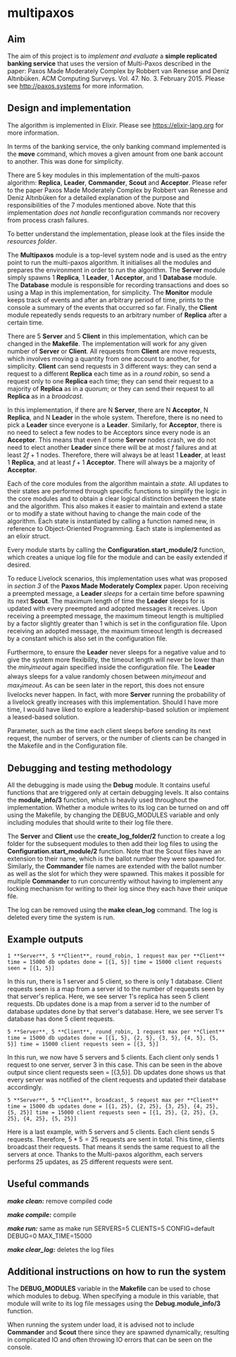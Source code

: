 # multipaxos

## Aim
The aim of this project is to *implement and evaluate* a **simple replicated banking service** that uses the version of Multi-Paxos described in the paper: Paxos Made Moderately Complex by Robbert van Renesse and Deniz Altınbüken. ACM Computing Surveys. Vol. 47. No. 3. February 2015. Please see http://paxos.systems for more information.


## Design and implementation

The algorithm is implemented in Elixir. Please see https://elixir-lang.org for more information.

In terms of the banking service, the only banking command implemented is the **move** command, which moves a given amount from one bank account to another. This was done for simplicity.

There are 5 key modules in this implementation of the multi-paxos algorithm: **Replica**, **Leader**, **Commander**, **Scout** and **Acceptor**. Please refer to the paper Paxos Made Moderately Complex by Robbert van Renesse and Deniz Altınbüken for a detailed explanation of the purpose and responsibilities of the 7 modules mentioned above. Note that this implementation *does not handle* reconfiguration commands nor recovery from process crash failures.

To better understand the implementation, please look at the files inside the *resources folder*.

The **Multipaxos** module is a top-level system node and is used as the entry point to run the multi-paxos algorithm. It initialises all the modules and prepares the environment in order to run the algorithm. The **Server** module simply spawns 1 **Replica**, 1 **Leader**, 1 **Acceptor**, and 1 **Database** module. The **Database** module is responsible for recording transactions and does so using a Map in this implementation, for simplicity. The **Monitor** module keeps track of events and after an arbitrary period of time, prints to the console a summary of the events that occurred so far. Finally, the **Client** module repeatedly sends requests to an arbitrary number of **Replica** after a certain time.

There are 5 **Server** and 5 **Client** in this implementation, which can be changed in the **Makefile**. The implementation will work for any given number of **Server** or **Client**. All requests from **Client** are move requests, which involves moving a quantity from one account to another, for simplicity. **Client** can send requests in 3 different ways: they can send a request to a different **Replica** each time as in a *round robin*, so send a request only to one **Replica** each time; they can send their request to a majority of **Replica** as in a *quorum*; or they can send their request to all **Replica** as in a *broadcast*.

In this implementation, if there are N **Server**, there are N **Acceptor**, N **Replica**, and N **Leader** in the whole system. Therefore, there is no need to pick a **Leader** since everyone is a **Leader**. Similarly, for **Acceptor**, there is no need to select a few nodes to be Acceptors since every node is an **Acceptor**. This means that even if some **Server** nodes crash, we do not need to elect another **Leader** since there will be at most $f$ failures and at least $2f + 1$ nodes. Therefore, there will always be at least 1 **Leader**, at least 1 **Replica**, and at least $f + 1$ **Acceptor**. There will always be a majority of **Acceptor**.

Each of the core modules from the algorithm maintain a *state*. All updates to their states are performed through specific functions to simplify the logic in the core modules and to obtain a clear logical distinction between the state and the algorithm. This also makes it easier to maintain and extend a state or to modify a state without having to change the main code of the algorithm. Each state is instantiated by calling a function named new, in reference to Object-Oriented Programming. Each state is implemented as an elixir struct.

Every module starts by calling the **Configuration.start_module/2** function, which creates a unique log file for the module and can be easily extended if desired.

To reduce Livelock scenarios, this implementation uses what was proposed in *section 3* of the **Paxos Made Moderately Complex** paper. Upon receiving a preempted message, a **Leader** *sleeps* for a certain time before spawning its next **Scout**. The maximum length of time the **Leader** sleeps for is updated with every preempted and adopted messages it receives. Upon receiving a preempted message, the maximum timeout length is multiplied by a factor slightly greater than 1 which is set in the configuration file. Upon receiving an adopted message, the maximum timeout length is decreased by a constant which is also set in the configuration file.

Furthermore, to ensure the **Leader** never sleeps for a negative value and to give the system more flexibility, the timeout length will never be lower than the $min_timeout$ again specified inside the configuration file. The **Leader** always sleeps for a value randomly chosen between $min_timeout$ and $max_timeout$. As can be seen later in the report, this does not ensure livelocks never happen. In fact, with more **Server** running the probability of a livelock greatly increases with this implementation. Should I have more time, I would have liked to explore a leadership-based solution or implement a leased-based solution.

Parameter, such as the time each client sleeps before sending its next request, the number of servers, or the number of clients can be changed in the Makefile and in the Configuration file.

## Debugging and testing methodology

All the debugging is made using the **Debug** module. It contains useful functions that are triggered only at certain debugging levels. It also contains the **module_info/3** function, which is heavily used throughout the implementation. Whether a module writes to its log can be turned on and off using the Makefile, by changing the DEBUG_MODULES variable and only including modules that should write to their log file there.

The **Server** and **Client** use the **create_log_folder/2** function to create a log folder for the subsequent modules to then add their log files to using the **Configuration.start_module/2** function. Note that the Scout files have an extension to their name, which is the ballot number they were spawned for. Similarly, the **Commander** file names are extended with the ballot number as well as the slot for which they were spawned. This makes it possible for multiple **Commander** to run concurrently without having to implement any locking mechanism for writing to their log since they each have their unique file.

The log can be removed using the **make clean_log** command. The log is deleted every time the system is run.

## Example outputs
```
1 **Server**, 5 **Client**, round_robin, 1 request max per **Client**
time = 15000 db updates done = [{1, 5}] time = 15000 client requests seen = [{1, 5}]
```
In this run, there is 1 server and 5 client, so there is only 1 database.
Client requests seen is a map from a server id to the number of requests seen by that server's replica.
Here, we see server 1's replica has seen 5 client requests.
Db updates done is a map from a server id to the number of database updates done by that server's database.
Here, we see server 1's database has done 5 client requests.

```
5 **Server**, 5 **Client**, round_robin, 1 request max per **Client**
time = 15000 db updates done = [{1, 5}, {2, 5}, {3, 5}, {4, 5}, {5, 5}] time = 15000 client requests seen = [{3, 5}]
```
In this run, we now have 5 servers and 5 clients.
Each client only sends 1 request to one server, server 3 in this case.
This can be seen in the above output since client requests seen = [{3,5}].
Db updates done shows us that every server was notified of the client requests and updated their database accordingly.

```
5 **Server**, 5 **Client**, broadcast, 5 request max per **Client**
time = 15000 db updates done = [{1, 25}, {2, 25}, {3, 25}, {4, 25}, {5, 25}] time = 15000 client requests seen = [{1, 25}, {2, 25}, {3, 25}, {4, 25}, {5, 25}]
```
Here is a last example, with 5 servers and 5 clients.
Each client sends 5 requests. Therefore, $5*5 = 25$ requests are sent in total.
This time, clients broadcast their requests. That means it sends the same request to all the servers at once.
Thanks to the Multi-paxos algorithm, each servers performs 25 updates, as 25 different requests were sent.

## Useful commands

***make clean:*** remove compiled code

***make compile:*** compile

***make run:*** same as make run SERVERS=5 CLIENTS=5 CONFIG=default DEBUG=0 MAX_TIME=15000

***make clear_log:*** deletes the log files

## Additional instructions on how to run the system

The **DEBUG_MODULES** variable in the **Makefile** can be used to chose which modules to debug.
When specifying a module in this variable, that module will write to its log file
messages using the **Debug.module_info/3** function.

When running the system under load, it is advised not to include **Commander** and **Scout**
there since they are spawned dynamically, resulting in complicated IO and often
throwing IO errors that can be seen on the console.
